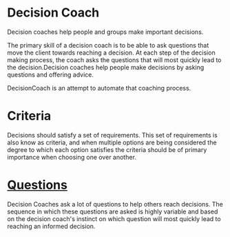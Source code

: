 # Decision Coach
Decision coaches help people and groups make important decisions.

The primary skill of a decision coach is to be able to ask questions that move the client towards reaching a decision. At each step of the decision making process, the coach asks the questions that will most quickly lead to the decision.Decision coaches help people make decisions by asking questions and offering advice.

DecisionCoach is an attempt to automate that coaching process.

# Criteria
Decisions should satisfy a set of requirements. This set of requirements is also know as criteria, and when multiple options are being considered the degree to which each option satisfies the criteria should be of primary importance when choosing one over another.

# [Questions](questions.md)

Decision Coaches ask a lot of questions to help others reach decisions. The sequence in which these questions are asked is highly variable and based on the decision coach's instinct on which question will most quickly lead to reaching an informed decision.

